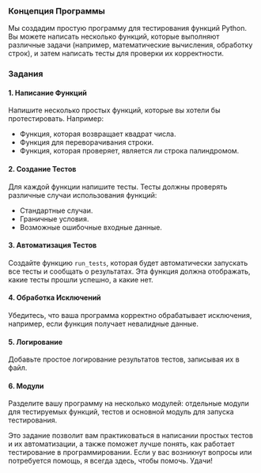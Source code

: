 ### Концепция Программы
Мы создадим простую программу для тестирования функций Python. Вы можете написать несколько функций, которые выполняют различные задачи (например, математические вычисления, обработку строк), и затем написать тесты для проверки их корректности.

### Задания

#### 1. Написание Функций
Напишите несколько простых функций, которые вы хотели бы протестировать. Например:
- Функция, которая возвращает квадрат числа.
- Функция для переворачивания строки.
- Функция, которая проверяет, является ли строка палиндромом.

#### 2. Создание Тестов
Для каждой функции напишите тесты. Тесты должны проверять различные случаи использования функций:
- Стандартные случаи.
- Граничные условия.
- Возможные ошибочные входные данные.

#### 3. Автоматизация Тестов
Создайте функцию `run_tests`, которая будет автоматически запускать все тесты и сообщать о результатах. Эта функция должна отображать, какие тесты прошли успешно, а какие нет.

#### 4. Обработка Исключений
Убедитесь, что ваша программа корректно обрабатывает исключения, например, если функция получает невалидные данные.

#### 5. Логирование
Добавьте простое логирование результатов тестов, записывая их в файл.

#### 6. Модули
Разделите вашу программу на несколько модулей: отдельные модули для тестируемых функций, тестов и основной модуль для запуска тестирования.

Это задание позволит вам практиковаться в написании простых тестов и их автоматизации, а также поможет лучше понять, как работает тестирование в программировании. Если у вас возникнут вопросы или потребуется помощь, я всегда здесь, чтобы помочь. Удачи!